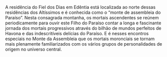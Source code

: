 ﻿A residência do Fiel dos Dias em Edêntia está localizada ao norte dessas residências dos Altíssimos e é conhecida como o “monte de assembleia do Paraíso”. Nesta consagrada montanha, os mortais ascendentes se reúnem periodicamente para ouvir este Filho do Paraíso contar a longa e fascinante jornada dos mortais progressivos através do bilhão de mundos perfeitos de Havona e das indescritíveis delícias do Paraíso. E é nesses encontros especiais no Monte da Assembleia que os mortais moronciais se tornam mais plenamente familiarizados com os vários grupos de personalidades de origem no universo central.